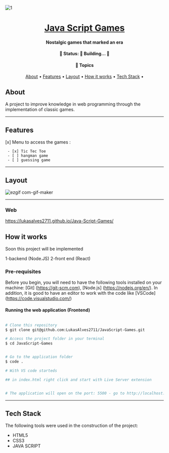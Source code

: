
![1](https://user-images.githubusercontent.com/79018137/150878558-edbc24f9-fafd-4171-8c1e-5b175a5ad578.png)

##

<h1 align="center">
    <a href="#"> Java Script Games </a>
</h1>

<h4 align="center">
    Nostalgic games that marked an era
</h4>

<h4 align="center"> 
	🚧   Status: 🚀 Building...  🚧
</h4>

<h4 align="center">
    🏁 Topics
</h4> 

<p align="center">
 <a href="#about">About</a> •
 <a href="#features">Features</a> •
 <a href="#layout">Layout</a> •
 <a href="#how-it-works">How it works</a> • 
 <a href="#tech-stack">Tech Stack</a> • 
 

</p>


## About

A project to improve knowledge in web programming through the implementation of classic games.

---

## Features


 [x] Menu to access the games :

     - [x] Tic Tec Toe
     - [ ] hangman game
     - [ ] guessing game
     
---


## Layout

![ezgif com-gif-maker](https://user-images.githubusercontent.com/79018137/150878167-0d7e79f5-6b2c-4f68-8b65-a90238c4740a.gif)


---


### Web  


https://lukasalves2711.github.io/Java-Script-Games/



## How it works

Soon this project will be implemented

1-backend (Node.JS)
2-front end (React)

### Pre-requisites

Before you begin, you will need to have the following tools installed on your machine:
[Git] (https://git-scm.com), [Node.js] (https://nodejs.org/en/).
In addition, it is good to have an editor to work with the code like [VSCode] (https://code.visualstudio.com/)



#### Running the web application (Frontend)

```bash

# Clone this repository
$ git clone git@github.com:LukasAlves2711/JavaScript-Games.git

# Access the project folder in your terminal
$ cd JavaScript-Games


# Go to the application folder
$ code .

# With VS code starteds

## in index.html right click and start with Live Server extension


# The application will open on the port: 5500 - go to http://localhost:5500

```

---

## Tech Stack  

The following tools were used in the construction of the project:



-   HTML5
-   CSS3
-   JAVA SCRIPT

